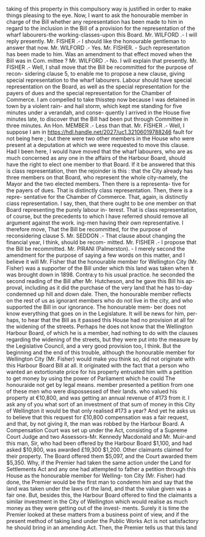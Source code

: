 taking of this property in this compulsory way is justified in order to make things pleasing to the eye. Now, I want to ask the honourable member in charge of the Bill whether any representation has been made to him in regard to the inclusion in the Bill of a provision for the representation of the wharf labourers-the working-classes-upon this Board. Mr. WILFORD .- I will reply presently. Mr. FISHER .- I should like the honourable gentleman to answer that now. Mr. WILFORD .- Yes. Mr. FISHER. - Such representation has been made to him. Was an amendment to that effect moved when the Bill was in Com. mittee ? Mr. WILFORD .- No. I will explain that presently. Mr. FISHER .- Well, I shall move that the Bill be recommitted for the purpose of recon- sidering clause 5, to enable me to propose a new clause, giving special representation to the wharf labourers. Labour should have special representation on the Board, as well as the special representation for the payers of dues and the special representation for the Chamber of Commerce. I am compelled to take thisstep now because I was detained in town by a violent rain- and hail storm, which kept me standing for five minutes under a verandah, and conse- quently I arrived in the House five minutes late, to discover that the Bill had been put through Committee in three minutes. An Hon. MEMBER .- Less than that. Mr. FISHER .- Well, I suppose I am in https://hdl.handle.net/2027/uc1.32106019788246 fault for not being here ; but there were two other members in the House who were present at a deputation at which we were requested to move this clause. Had I been here, I would have moved that the wharf labourers, who are as much concerned as any one in the affairs of the Harbour Board, should have the right to elect one member to that Board. If it be answered that this is class representation, then the rejoinder is this : that the City already has three members on that Board, who represent the whole city-namely, the Mayor and the two elected members. Then there is a representa- tive for the payers of dues. That is distinctly class representation. Then, there is a repre- sentative for the Chamber of Commerce. That, again, is distinctly ciass representation. I say, then, that there ought to be one member on that Board representing the purely labour in- terest. That is class representation, of course, but the precedents to which I have referred should remove all argument against the work. ing-men having their own representative. I therefore move, That the Bill be recommitted, for the purpose of reconsidering clause 5. Mr. SEDDON .- That clause about changing the financial year, I think, should be recom- mitted. Mr. FISHER .- I propose that the Bill be recommitted. Mr. PIRANI (Palmerston). - I merely second the amendment for the purpose of saying a few words on this matter, and I believe it will Mr. Fisher that the honourable member for Wellington City (Mr. Fisher) was a supporter of the Bill under which this land was taken when it was brought down in 1898. Contra:y to his usual practice. he seconded the second reading of the Bill after Mr. Hutcheson, and he gave this Bill his ap- proval, including as it did the purchase of the very land that he has to-day condemned up hill and down dale. Then, the honourable member reflects on the rest of us as ignorant members who do not live in the city, and who supported the Bill in our ignorance. The honourable mem- ber does not know everything that goes on in the Legislature. It will be news for him, per- haps, to hear that the Bill as it passed this House had no provision at all for the widening of the streets. Perhaps he does not know that the Wellington Harbour Board, of which he is a member, had nothing to do with the clauses regarding the widening of the streets, but they were put into the measure by the Legislative Council, and a very good provision too, I think. But the beginning and the end of this trouble, although the honourable member for Wellington City (Mr. Fisher) would make you think so, did not originate with this Harbour Board Bill at all. It originated with the fact that a person who wanted an extortionate price for his property entrusted him with a petition to get money by using the power of Parliament which he could The honouraide not get by legal means. member presented a petition from one of these men who were dispossessed of their lands. who valued his property at €10,800, and was getting an annual revenue of #173 from it. I ask any of you what sort of an investment of that sum of money in this City of Wellington it would be that only realised #173 a year? And yet he asks us to believe that this request for £10,800 compensation was a fair request, and that, by not giving it, the man was robbed by the Harbour Board. A Compensation Court was set up under the Act, consisting of a Supreme Court Judge and two Assessors-Mr. Kennedy Macdonald and Mr. Muir-and this man, Sir, who had been offered by the Harbour Board $1,100, and had asked $10,800, was awarded £19,300 $1,200. Other claimants claimed for their property. The Board offered them $5,097, and the Court awarded them $5,350. Why, if the Premier had taken the same action under the Land for Settlements Act and any one had attempted to father a petition through this House as the honourable member for Welling- ton City (Mr. Fisher) had done, the Premier would be the first man to condemn him and say that the land was taken under the laws of the land, and that the value given was a fair one. But, besides this, the Harbour Board offered to find the claimants a similar investment in the City of Wellington which would realise as much money as they were getting out of the invest- ments. Surely it is time the Premier looked at these matters from a business point of view, and if the present method of taking land under the Public Works Act is not satisfactory he should bring in an amending Act. Then, the Premier tells us that this land 